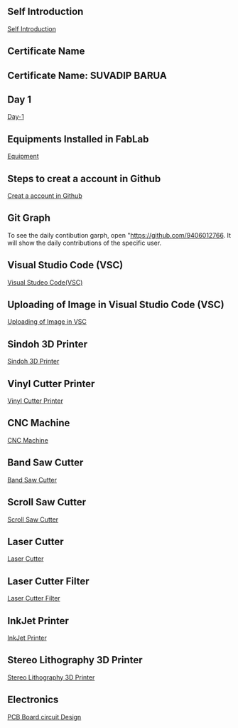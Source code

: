 ## Self Introduction

[Self Introduction](Introduction.md)

## Certificate Name

## Certificate Name: SUVADIP BARUA


## Day 1

[Day-1](day-1.md)


## Equipments Installed in FabLab


[Equipment](differentequipt.md)

## Steps to creat a account in Github 

[Creat a account in Github](gitaccount.md)

## Git Graph

To see the daily contibution garph, open "https://github.com/9406012766.
It will show the  daily contributions of the specific user.


## Visual Studio Code (VSC) 

[Visual Studeo Code(VSC)](visualstudeocode.md)

## Uploading of Image in Visual Studio Code (VSC)

[Uploading of Image in VSC](uploadingimgvsc.md)


## Sindoh 3D Printer

[Sindoh 3D Printer](sindoh.md)

## Vinyl Cutter Printer

[Vinyl Cutter Printer](Vinylcuttermachine.md)

## CNC Machine

[CNC Machine](cncmachine.md)

## Band Saw Cutter

[Band Saw Cutter](Bandsawcutter.md)

## Scroll Saw Cutter 

[Scroll Saw Cutter](scrollsaw.md)


## Laser Cutter

[Laser Cutter](lasercutter.md)

## Laser Cutter Filter

[Laser Cutter Filter](lasercutterfilter.md)

## InkJet Printer

[InkJet Printer](inkjetprinter.md)

## Stereo Lithography 3D Printer

[Stereo Lithography 3D Printer](stereolithography.md)

## Electronics

[PCB Board circuit Design](electronics.md)

